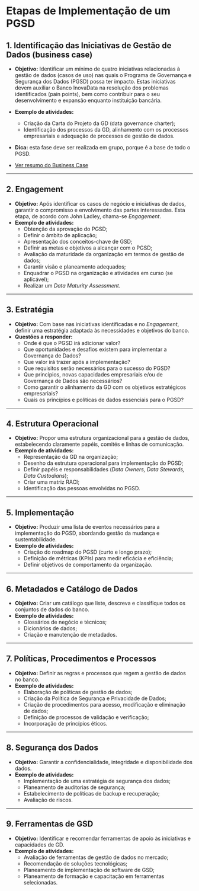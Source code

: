 # Etapas de Implementação de um PGSD

## 1. Identificação das Iniciativas de Gestão de Dados (business case)
- **Objetivo:** Identificar um mínimo de quatro iniciativas relacionadas à gestão de dados (casos de uso) nas quais o Programa de Governança e Segurança dos Dados (PGSD) possa ter impacto. Estas iniciativas devem auxiliar o Banco InovaData na resolução dos problemas identificados (pain points), bem como contribuir para o seu desenvolvimento e expansão enquanto instituição bancária.  
- **Exemplo de atividades:**
  - Criação da Carta do Projeto da GD (data governance charter);  
  - Identificação dos processos da GD, alinhamento com os processos empresariais e adequação de processos de gestão de dados.  
- **Dica:** esta fase deve ser realizada em grupo, porque é a base de todo o PGSD.

- [Ver resumo do Business Case](https://github.com/guilhasn/GSD/blob/main/PGSD/1%20-%20Business%20Case/index.md)

---

## 2. Engagement
- **Objetivo:** Após identificar os casos de negócio e iniciativas de dados, garantir o compromisso e envolvimento das partes interessadas. Esta etapa, de acordo com John Ladley, chama-se *Engagement*.  
- **Exemplo de atividades:**
  - Obtenção da aprovação do PGSD;  
  - Definir o âmbito de aplicação;  
  - Apresentação dos conceitos-chave de GSD;  
  - Definir as metas e objetivos a alcançar com o PGSD;  
  - Avaliação da maturidade da organização em termos de gestão de dados;  
  - Garantir visão e planeamento adequados;  
  - Enquadrar o PGSD na organização e atividades em curso (se aplicável);  
  - Realizar um *Data Maturity Assessment*.  

---

## 3. Estratégia
- **Objetivo:** Com base nas iniciativas identificadas e no *Engagement*, definir uma estratégia adaptada às necessidades e objetivos do banco.  
- **Questões a responder:**
  - Onde é que o PGSD irá adicionar valor?  
  - Que oportunidades e desafios existem para implementar a Governança de Dados?  
  - Que valor irá trazer após a implementação?  
  - Que requisitos serão necessários para o sucesso do PGSD?  
  - Que princípios, novas capacidades empresariais e/ou de Governança de Dados são necessários?  
  - Como garantir o alinhamento da GD com os objetivos estratégicos empresariais?  
  - Quais os princípios e políticas de dados essenciais para o PGSD?  

---

## 4. Estrutura Operacional
- **Objetivo:** Propor uma estrutura organizacional para a gestão de dados, estabelecendo claramente papéis, comités e linhas de comunicação.  
- **Exemplo de atividades:**
  - Representação da GD na organização;  
  - Desenho da estrutura operacional para implementação do PGSD;  
  - Definir papéis e responsabilidades (*Data Owners, Data Stewards, Data Custodians*);  
  - Criar uma matriz RACI;  
  - Identificação das pessoas envolvidas no PGSD.  

---

## 5. Implementação
- **Objetivo:** Produzir uma lista de eventos necessários para a implementação do PGSD, abordando gestão da mudança e sustentabilidade.  
- **Exemplo de atividades:**
  - Criação do roadmap do PGSD (curto e longo prazo);  
  - Definição de métricas (KPIs) para medir eficácia e eficiência;  
  - Definir objetivos de comportamento da organização.  

---

## 6. Metadados e Catálogo de Dados
- **Objetivo:** Criar um catálogo que liste, descreva e classifique todos os conjuntos de dados do banco.  
- **Exemplo de atividades:**
  - Glossários de negócio e técnicos;  
  - Dicionários de dados;  
  - Criação e manutenção de metadados.  

---

## 7. Políticas, Procedimentos e Processos
- **Objetivo:** Definir as regras e processos que regem a gestão de dados no banco.  
- **Exemplo de atividades:**
  - Elaboração de políticas de gestão de dados;  
  - Criação da Política de Segurança e Privacidade de Dados;  
  - Criação de procedimentos para acesso, modificação e eliminação de dados;  
  - Definição de processos de validação e verificação;  
  - Incorporação de princípios éticos.  

---

## 8. Segurança dos Dados
- **Objetivo:** Garantir a confidencialidade, integridade e disponibilidade dos dados.  
- **Exemplo de atividades:**
  - Implementação de uma estratégia de segurança dos dados;  
  - Planeamento de auditorias de segurança;  
  - Estabelecimento de políticas de backup e recuperação;  
  - Avaliação de riscos.  

---

## 9. Ferramentas de GSD
- **Objetivo:** Identificar e recomendar ferramentas de apoio às iniciativas e capacidades de GD.  
- **Exemplo de atividades:**
  - Avaliação de ferramentas de gestão de dados no mercado;  
  - Recomendação de soluções tecnológicas;  
  - Planeamento de implementação de software de GSD;  
  - Planeamento de formação e capacitação em ferramentas selecionadas.  

